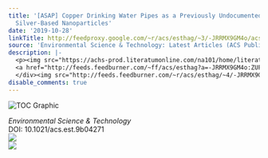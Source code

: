 ```yaml
---
title: '[ASAP] Copper Drinking Water Pipes as a Previously Undocumented Source of
  Silver-Based Nanoparticles'
date: '2019-10-28'
linkTitle: http://feedproxy.google.com/~r/acs/esthag/~3/-JRRMX9GM4o/acs.est.9b04271
source: 'Environmental Science & Technology: Latest Articles (ACS Publications)'
description: |-
  <p><img src="https://achs-prod.literatumonline.com/na101/home/literatum/publisher/achs/journals/content/esthag/0/esthag.ahead-of-print/acs.est.9b04271/20191025/images/medium/es9b04271_0007.gif" alt="TOC Graphic"/></p><div><cite>Environmental Science & Technology</cite></div><div>DOI: 10.1021/acs.est.9b04271</div><div class="feedflare">
  <a href="http://feeds.feedburner.com/~ff/acs/esthag?a=-JRRMX9GM4o:ZUFIBM4Lvb8:yIl2AUoC8zA"><img src="http://feeds.feedburner.com/~ff/acs/esthag?d=yIl2AUoC8zA" border="0"></img></a>
  </div><img src="http://feeds.feedburner.com/~r/acs/esthag/~4/-JRRMX9GM4o" ...
disable_comments: true
---
```

<p><img src="https://achs-prod.literatumonline.com/na101/home/literatum/publisher/achs/journals/content/esthag/0/esthag.ahead-of-print/acs.est.9b04271/20191025/images/medium/es9b04271_0007.gif" alt="TOC Graphic"/></p><div><cite>Environmental Science & Technology</cite></div><div>DOI: 10.1021/acs.est.9b04271</div><div class="feedflare">
<a href="http://feeds.feedburner.com/~ff/acs/esthag?a=-JRRMX9GM4o:ZUFIBM4Lvb8:yIl2AUoC8zA"><img src="http://feeds.feedburner.com/~ff/acs/esthag?d=yIl2AUoC8zA" border="0"></img></a>
</div><img src="http://feeds.feedburner.com/~r/acs/esthag/~4/-JRRMX9GM4o" ...